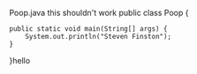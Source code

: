 Poop.java
this shouldn't work
public class Poop {

    public static void main(String[] args) {
        System.out.println("Steven Finston");
    }

}hello